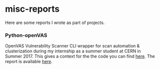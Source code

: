 # misc-reports

Here are some reports I wrote as part of projects.

### Python-openVAS

OpenVAS Vulnerability Scanner CLI wrapper for scan automation & clusterization during my internship as a summer student at CERN in Summer 2017.
This gives a context for the the code you can find [here](https://github.com/YohanPipereau/python-openvas).
The report is available [here](https://cds.cern.ch/record/2281765/files/report.pdf).
